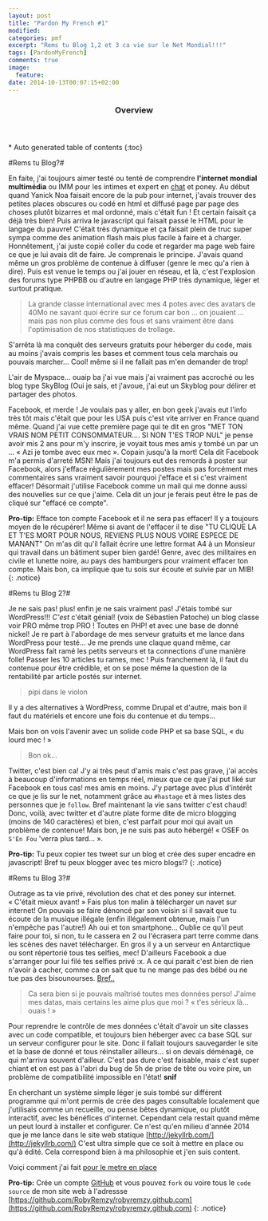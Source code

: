 ```yaml
---
layout: post
title: "Pardon My French #1"
modified:
categories: pmf
excerpt: "Rems tu Blog 1,2 et 3 ca vie sur le Net Mondial!!!"
tags: [PardonMyFrench]
comments: true
image:
  feature:
date: 2014-10-13T00:07:15+02:00
---
```



<section id="table-of-contents" class="toc">
  <header>
    <h3>Overview</h3>
  </header>
<div id="drawer" markdown="1">
*  Auto generated table of contents
{:toc}
</div>
</section><!-- /#table-of-contents -->



#Rems tu Blog?#

En faite, j'ai toujours aimer testé ou tenté de comprendre **l'internet mondial multimédia** ou IMM pour les intimes et expert en [chat](http://www.reddit.com/r/lolcats) et poney. 
Au début quand Yanick Noa faisait encore de la pub pour internet, j'avais trouver des petites places obscures ou codé en html et diffusé page par page des choses plutôt bizarres et mal ordonné, mais c'était fun ! Et certain faisait ça déjà très bien!
Puis arriva le javascript qui faisait passé le HTML pour le langage du pauvre! 
C'était très dynamique et ça faisait plein de truc super sympa comme des animation flash mais plus facile à faire et à charger. 
Honnêtement,  j'ai juste copié coller du code et regarder ma page web faire ce que je lui avais dit de faire. Je comprenais le principe.
J'avais quand même un gros problème de contenue à diffuser (genre le mec qu'a rien à dire). 
Puis est venue le temps ou j'ai jouer en réseau, et là, c'est l'explosion des forums type PHPBB ou d'autre en langage PHP très dynamique, léger et surtout pratique.

>La grande classe international avec mes 4 potes avec des avatars de 40Mo ne savant quoi écrire sur ce forum car bon ... on jouaient ... mais pas non plus comme des fous et sans vraiment être dans l'optimisation de nos statistiques de trollage.

S'arrêta là ma conquêt des serveurs gratuits pour héberger du code, mais au moins j'avais compris les bases et comment tous cela marchais ou pouvais marcher... 
Cool! même si il ne fallait pas m'en demander de trop!


L'air de Myspace... ouaip ba j'ai vue mais j'ai vraiment pas accroché ou les blog type SkyBlog (Oui je sais, et j'avoue, j'ai eut un Skyblog pour délirer et partager des photos.


Facebook, et merde ! Je voulais pas y aller, en bon geek j'avais eut l'info très tôt mais c'était que pour les USA puis c'est vite arriver en France quand même. 
Quand j'ai vue cette première page qui te dit en gros "MET TON VRAIS NOM PETIT CONSOMMATEUR.... SI NON T'ES TROP NUL"  je pense avoir mis 2 ans pour m'y inscrire, 
je voyait tous mes amis y tombé un par un ... « Azi je tombe avec eux mec ». Copain jusqu'à la mort! Cela dit Facebook m'a permis d'arreté MSN! Mais j'ai toujours eut des remords à poster sur Facebook, 
alors j'efface régulièrement mes postes mais pas forcément mes commentaires sans vraiment savoir pourquoi j'efface et si c'est vraiment effacer! 
Désormait j'utilise Facebook comme un mail qui me donne aussi des nouvelles sur ce que j'aime. Cela dit un jour je ferais peut être le pas de cliqué sur "effacé ce compte".

**Pro-tip:** Efface ton compte Facebook et il ne sera pas effacer! Il y a toujours moyen de le récupérer! 
Même si avant de l'effacer il te dise "TU CLIQUE LA ET T'ES MORT POUR NOUS, REVIENS PLUS NOUS VOIRE ESPECE DE MANANT" 
On m'as dit qu'il fallait écrire une lettre format A4 à un Monsieur qui travail dans un bâtiment super bien gardé! Genre, avec des militaires en civile et lunette noire, au pays des hamburgers pour vraiment effacer ton compte.
Mais bon, ca implique que tu sois sur écoute et suivie par un MIB!
{: .notice}



#Rems tu Blog 2?#

Je ne sais pas! plus! enfin je ne sais vraiment pas! J'étais tombé sur WordPress!!! _C'est_ c'était génial! (voix de Sébastien Patoche) un blog classe voir PRO même trop PRO ! Toutes en PHP! 
et avec une base de donné nickel! Je re part à l'abordage de mes serveur gratuits et me lance dans WordPress pour testé... 
Je me prends une claque quand même, car WordPress fait ramé les petits serveurs et ta connections d'une manière folle! 
Passer les 10 articles tu rames, mec ! Puis franchement là, il faut du contenue pour être crédible, et on se pose même la question de la rentabilité par article postés sur internet.

> pipi dans le violon

Il y a des alternatives à WordPress, comme Drupal et d'autre, mais bon il faut du matériels et encore une fois du contenue et du temps...

Mais bon on vois l'avenir avec un solide code PHP et sa base SQL, « du lourd mec ! »

>Bon ok...

Twitter, c'est bien ca! J'y ai très peut d'amis mais c'est pas grave, j'ai accès à beaucoup d'informations en temps réel, mieux que ce que j'ai put liké sur Facebook en tous cas! mes amis en moins. 
J'y partage avec plus d'intérêt ce que je lis sur le net, notamment grâce au `#hastage` et à mes listes des personnes que je `follow`. Bref maintenant la vie sans twitter c'est chaud! 
Donc, voilà, avec twitter et d'autre plate forme dite de micro blogging (moins de 140 caractères) et bien, c'est parfait pour moi qui avait un problème de contenue! 
Mais bon, je ne suis pas auto hébergé! « OSEF `On S'En Fou` 'verra plus tard... ».

**Pro-tip:** Tu peux copier tes tweet sur un blog et crée des super encadre en javascript! Bref tu peux blogger avec tes micro blogs!?
{: .notice}

#Rems tu Blog 3?#

Outrage as ta vie privé, révolution des chat et des poney sur internet. « C'était mieux avant! » 
Fais plus ton malin à télécharger un navet sur internet! On pouvais se faire dénoncé par son voisin si il savait que tu écoute de la musique illégale 
(enfin illégalement obtenue, mais l'un n'empêche pas l'autre!) Ah oui et ton smartphone... 
Oublie ce qu'il peut faire pour toi, si non, tu le cassera en 2 ou l'écrasera part terre comme dans les scènes des navet télécharger. 
En gros il y a un serveur en Antarctique ou sont répertorié tous tes selfies, mec! D'ailleurs Facebook a due s'arranger pour lui filé tes selfies privé :x. 
A ce qui parait c'est bien de rien n'avoir à cacher, comme ca on sait que tu ne mange pas des bébé ou ne tue pas des bisounourses. [Bref..](http://youtu.be/rEwf4sDgxHo)

>Ca sera bien si je pouvais maîtrisé toutes mes données perso! J'aime mes datas, mais certains les aime plus que moi ? « t'es sérieux là... ouais ! »

Pour reprendre le contrôle de mes données c'était d'avoir un site classes avec un code compatible, et toujours bien héberger avec ca base SQL sur un serveur configurer pour le site. 
Donc il fallait toujours sauvegarder le site et la base de donné et tous réinstaller ailleurs... si on devais déménagé, ce qui m'arriva souvent d'ailleur.
C'est pas dure c'est faisable, mais c'est super chiant et on est pas à l'abri du bug de 5h de prise de tête ou voire pire, un problème de compatibilité impossible en l'état! **snif** 

En cherchant un système simple léger je suis tombé sur différent programme qui m'ont permis de crée des pages consultable localement 
que j'utilisais comme un recueille, ou pense bêtes dynamique, ou plutôt interactif, avec les bénéfices d'internet. 
Cependant cela restait quand même un peut lourd à installer et configurer. 
Ce n'est qu'en milieu d'année 2014 que je me lance dans le site web statique [http://jekyllrb.com/](http://jekyllrb.com/) 
C'est ultra simple que ce soit à mettre en place ou qu'à édité. Cela correspond bien à ma philosophie et j'en suis content.

Voiçi comment j'ai fait [pour le metre en place](../myman/#host-website-on-github)


**Pro-tip:** Crée un compte [GitHub](https://github.com/) et vous pouvez `fork` ou voire tous le `code source` de mon site web à l'adressse 
[https://github.com/RobyRemzy/robyremzy.github.com](https://github.com/RobyRemzy/robyremzy.github.com)
{: .notice}
